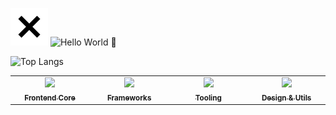 ![X Icon](./icon.svg) ![Hello World 👋](https://readme-typing-svg.herokuapp.com?font=Fira+Code&weight=700&pause=1000&color=000000&width=435&lines=Hello+World+👋)


![Top Langs](https://github-readme-stats.vercel.app/api/top-langs?username=XERA-2011&layout=compact&show_icons=true&theme=calm_pink)


<table>
  <tr>
    <td align="center" width="120">
      <a href="#-frontend-core">
        <img src="https://skillicons.dev/icons?i=html,css,js,ts" /><br>
        <sub><b>Frontend Core</b></sub>
      </a>
    </td>
    <td align="center" width="120">
      <a href="#-frameworks--libraries">
        <img src="https://skillicons.dev/icons?i=vue,react,pinia" /><br>
        <sub><b>Frameworks</b></sub>
      </a>
    </td>
    <td align="center" width="120">
      <a href="#-tooling--environment">
        <img src="https://skillicons.dev/icons?i=vite,webpack,docker" /><br>
        <sub><b>Tooling</b></sub>
      </a>
    </td>
    <td align="center" width="120">
      <a href="#-design--utils">
        <img src="https://skillicons.dev/icons?i=vscode,postman,figma" /><br>
        <sub><b>Design & Utils</b></sub>
      </a>
    </td>
  </tr>
</table>
